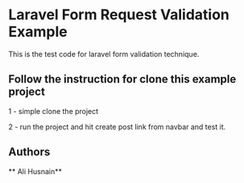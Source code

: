 # Laravel Form Request Validation Example

This is the test code for laravel form validation technique. 

## Follow the instruction for clone this example project

1 - simple clone the project

2 - run the project and hit create post link from navbar and test it.



## Authors

 ** Ali Husnain** 
